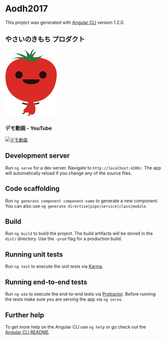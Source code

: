 # Aodh2017

This project was generated with [Angular CLI](https://github.com/angular/angular-cli) version 1.2.0.

## やさいのきもち プロダクト
![トマトン](https://github.com/n11sh1/aodh2017/blob/master/src/assets/img/girl-fun.png)

### デモ動画 - YouTube
[![デモ動画](http://img.youtube.com/vi/FuEpKZeJAL0/0.jpg)](https://www.youtube.com/watch?v=FuEpKZeJAL0)


## Development server

Run `ng serve` for a dev server. Navigate to `http://localhost:4200/`. The app will automatically reload if you change any of the source files.

## Code scaffolding

Run `ng generate component component-name` to generate a new component. You can also use `ng generate directive|pipe|service|class|module`.

## Build

Run `ng build` to build the project. The build artifacts will be stored in the `dist/` directory. Use the `-prod` flag for a production build.

## Running unit tests

Run `ng test` to execute the unit tests via [Karma](https://karma-runner.github.io).

## Running end-to-end tests

Run `ng e2e` to execute the end-to-end tests via [Protractor](http://www.protractortest.org/).
Before running the tests make sure you are serving the app via `ng serve`.

## Further help

To get more help on the Angular CLI use `ng help` or go check out the [Angular CLI README](https://github.com/angular/angular-cli/blob/master/README.md).
